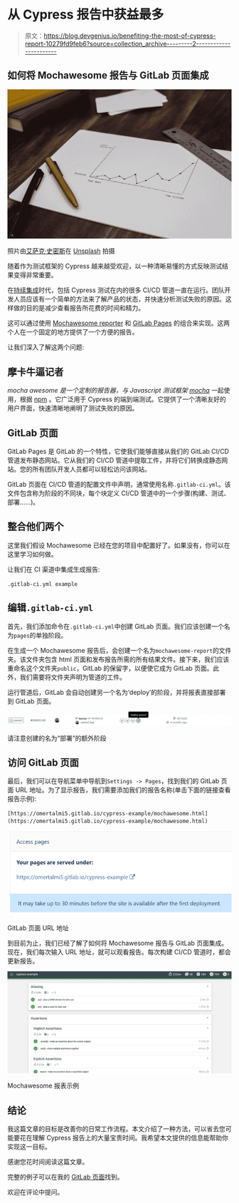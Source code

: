 # 从 Cypress 报告中获益最多

> 原文：<https://blog.devgenius.io/benefiting-the-most-of-cypress-report-10279fd9feb6?source=collection_archive---------2----------------------->

## **如何将 Mochawesome 报告与 GitLab 页面集成**

![](img/d1212aa1365670b6be079484b920e970.png)

照片由[艾萨克·史密斯](https://unsplash.com/@isaacmsmith)在 [Unsplash](https://unsplash.com/s/photos/guide?utm_source=unsplash&utm_medium=referral&utm_content=creditCopyText) 拍摄

随着作为测试框架的 Cypress 越来越受欢迎，以一种清晰易懂的方式反映测试结果变得非常重要。

在[持续集成](https://en.wikipedia.org/wiki/Continuous_integration)时代，包括 Cypress 测试在内的很多 CI/CD 管道一直在运行。团队开发人员应该有一个简单的方法来了解产品的状态，并快速分析测试失败的原因。这样做的目的是减少查看报告所花费的时间和精力。

这可以通过使用 [Mochawesome reporter](https://www.npmjs.com/package/mochawesome) 和 [GitLab Pages](https://docs.gitlab.com/ee/user/project/pages/) 的组合来实现。这两个人在一个固定的地方提供了一个方便的报告。

让我们深入了解这两个问题:

## **摩卡牛逼记者**

*mocha awesome 是一个定制的报告器，与 Javascript 测试框架* [*mocha*](https://mochajs.org/) 一起使用，根据 [npm](https://www.npmjs.com/package/mochawesome) 。它广泛用于 Cypress 的端到端测试。它提供了一个清晰友好的用户界面，快速清晰地阐明了测试失败的原因。

## **GitLab 页面**

GitLab Pages 是 GitLab 的一个特性，它使我们能够直接从我们的 GitLab CI/CD 管道发布静态网站。它从我们的 CI/CD 管道中提取工件，并将它们转换成静态网站。您的所有团队开发人员都可以轻松访问该网站。

GitLab 页面在 CI/CD 管道的配置文件中声明，通常使用名称`.gitlab-ci.yml`。该文件包含称为阶段的不同块，每个块定义 CI/CD 管道中的一个步骤(构建、测试、部署……)。

## **整合他们两个**

这里我们假设 Mochawesome 已经在您的项目中配置好了。如果没有，你可以在这里学习如何做。

让我们在 CI 渠道中集成生成报告:

`.gitlab-ci.yml example`

## 编辑`.gitlab-ci.yml`

首先，我们添加命令在`.gitlab-ci.yml`中创建 GitLab 页面。我们应该创建一个名为`pages`的单独阶段。

在生成一个 Mochawesome 报告后，会创建一个名为`mochawesome-report`的文件夹。该文件夹包含 html 页面和发布报告所需的所有结果文件。接下来，我们应该重命名这个文件夹`public`，GitLab 的保留字，以便使它成为 GitLab 页面。此外，我们需要将文件夹声明为管道的工件。

运行管道后，GitLab 会自动创建另一个名为‘deploy’的阶段，并将报表直接部署到 GitLab 页面。

![](img/0900bee83758eae062c8ac8117f1ec65.png)

请注意创建的名为“部署”的额外阶段

## 访问 GitLab 页面

最后，我们可以在导航菜单中导航到`Settings -> Pages`，找到我们的 GitLab 页面 URL 地址。为了显示报告，我们需要添加我们的报告名称(单击下面的链接查看报告示例):

`[https://omertalmi5.gitlab.io/cypress-example/mochawesome.html](https://omertalmi5.gitlab.io/cypress-example/mochawesome.html)`

![](img/0c0d84fc43ac9402c638d6d38e260845.png)

GitLab 页面 URL 地址

到目前为止，我们已经了解了如何将 Mochawesome 报告与 GitLab 页面集成。现在，我们每次输入 URL 地址，就可以观看报告。每次构建 CI/CD 管道时，都会更新报告。

![](img/92453c57971a369310016689ea8872d8.png)

Mochawesome 报表示例

## **结论**

我这篇文章的目标是改善你的日常工作流程。本文介绍了一种方法，可以省去您可能要花在理解 Cypress 报告上的大量宝贵时间。我希望本文提供的信息能帮助你实现这一目标。

感谢您花时间阅读这篇文章。

完整的例子可以在我的 [GitLab 页面](https://gitlab.com/omertalmi5/cypress-example)找到。

欢迎在评论中提问。